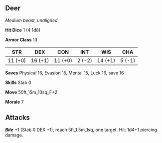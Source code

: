 ## Deer

*Medium beast, unaligned*

**Hit Dice** 1 (4 1d8)

**Armor Class** 13

| STR     | DEX     | CON     | INT     | WIS     | CHA     |
|---------|---------|---------|---------|---------|---------|
| 11 (+0) | 16 (+1) | 11 (+0) |  2 (-2) | 14 (+1) |  5 (-1) |

**Saves** Physical 16, Evasion 15, Mental 15, Luck 16, save 16

**Skills** Stab 0

**Move** 50ft\_15m\_10sq\_F+2

**Morale** 7

## Attacks

***Bite*** +1 (Stab 0 DEX +1), reach 5ft\_1.5m\_1sq, one target. Hit: 1d4+1 piercing damage.

